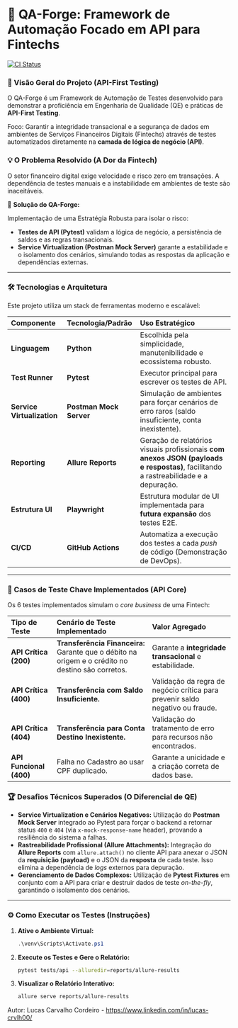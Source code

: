 # 🚀 QA-Forge: Framework de Automação Focado em API para Fintechs

[![CI Status](https://github.com/lucas-crvlh/qa-forge-fintech-automation/actions/workflows/main.yml/badge.svg)](https://github.com/lucas-crvlh/qa-forge-fintech-automation/actions/workflows/main.yml)

### 🌟 Visão Geral do Projeto (API-First Testing)

O QA-Forge é um Framework de Automação de Testes desenvolvido para demonstrar a proficiência em Engenharia de Qualidade (QE) e práticas de **API-First Testing**.

Foco: Garantir a integridade transacional e a segurança de dados em ambientes de Serviços Financeiros Digitais (Fintechs) através de testes automatizados diretamente na **camada de lógica de negócio (API)**.

### 💡 O Problema Resolvido (A Dor da Fintech)

O setor financeiro digital exige velocidade e risco zero em transações. A dependência de testes manuais e a instabilidade em ambientes de teste são inaceitáveis.

🎯 **Solução do QA-Forge:**

Implementação de uma Estratégia Robusta para isolar o risco:

* **Testes de API (Pytest)** validam a lógica de negócio, a persistência de saldos e as regras transacionais.
* **Service Virtualization (Postman Mock Server)** garante a estabilidade e o isolamento dos cenários, simulando todas as respostas da aplicação e dependências externas.

---

### 🛠️ Tecnologias e Arquitetura

Este projeto utiliza um stack de ferramentas moderno e escalável:

| Componente | Tecnologia/Padrão | Uso Estratégico |
| :--- | :--- | :--- |
| **Linguagem** | **Python** | Escolhida pela simplicidade, manutenibilidade e ecossistema robusto. |
| **Test Runner** | **Pytest** | Executor principal para escrever os testes de API. |
| **Service Virtualization** | **Postman Mock Server** | Simulação de ambientes para forçar cenários de erro raros (saldo insuficiente, conta inexistente). |
| **Reporting** | **Allure Reports** | Geração de relatórios visuais profissionais **com anexos JSON (payloads e respostas)**, facilitando a rastreabilidade e a depuração. |
| **Estrutura UI** | **Playwright** | Estrutura modular de UI implementada para **futura expansão** dos testes E2E. |
| **CI/CD** | **GitHub Actions** | Automatiza a execução dos testes a cada *push* de código (Demonstração de DevOps). |

---

### 🧪 Casos de Teste Chave Implementados (API Core)

Os 6 testes implementados simulam o *core business* de uma Fintech:

| Tipo de Teste | Cenário de Teste Implementado | Valor Agregado |
| :--- | :--- | :--- |
| **API Crítica (200)** | **Transferência Financeira:** Garante que o débito na origem e o crédito no destino são corretos. | Garante a **integridade transacional** e estabilidade. |
| **API Crítica (400)** | **Transferência com Saldo Insuficiente.** | Validação da regra de negócio crítica para prevenir saldo negativo ou fraude. |
| **API Crítica (404)** | **Transferência para Conta Destino Inexistente.** | Validação do tratamento de erro para recursos não encontrados. |
| **API Funcional (400)** | Falha no Cadastro ao usar CPF duplicado. | Garante a unicidade e a criação correta de dados base. |

### 🏆 Desafios Técnicos Superados (O Diferencial de QE)

* **Service Virtualization e Cenários Negativos:** Utilização do **Postman Mock Server** integrado ao Pytest para forçar o backend a retornar status `400` e `404` (via `x-mock-response-name` header), provando a resiliência do sistema a falhas.
* **Rastreabilidade Profissional (Allure Attachments):** Integração do **Allure Reports** com `allure.attach()` no cliente API para anexar o JSON da **requisição (payload)** e o JSON da **resposta** de cada teste. Isso elimina a dependência de *logs* externos para depuração.
* **Gerenciamento de Dados Complexos:** Utilização de **Pytest Fixtures** em conjunto com a API para criar e destruir dados de teste *on-the-fly*, garantindo o isolamento dos cenários.

---

### ⚙️ Como Executar os Testes (Instruções)

1.  **Ative o Ambiente Virtual:**
    ```powershell
    .\venv\Scripts\Activate.ps1
    ```

2.  **Execute os Testes e Gere o Relatório:**
    ```bash
    pytest tests/api --alluredir=reports/allure-results
    ```

3.  **Visualizar o Relatório Interativo:**
    ```bash
    allure serve reports/allure-results
    ```

Autor: Lucas Carvalho Cordeiro - https://www.linkedin.com/in/lucas-crvlh00/


